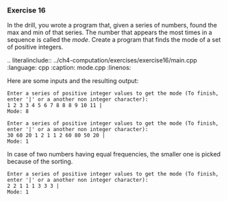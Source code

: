 ### Exercise 16

In the drill, you wrote a program that, given a series of numbers, found the max and min of that series. 
The number that appears the most times in a sequence is called the *mode*. 
Create a program that finds the mode of a set of positive integers.


.. literalinclude:: ../ch4-computation/exercises/exercise16/main.cpp
   :language: cpp
   :caption: mode.cpp
   :linenos:
   

Here are some inputs and the resulting output:

``` 
Enter a series of positive integer values to get the mode (To finish, enter '|' or a another non integer character):
1 2 3 3 4 5 6 7 8 8 8 9 10 11 |
Mode: 8
```

``` 
Enter a series of positive integer values to get the mode (To finish, enter '|' or a another non integer character):
30 60 20 1 2 1 1 2 60 80 50 20 |
Mode: 1
```


In case of two numbers having equal frequencies, the smaller one is picked because of the sorting.

``` 
Enter a series of positive integer values to get the mode (To finish, enter '|' or a another non integer character):
2 2 1 1 1 3 3 3 |
Mode: 1
```
